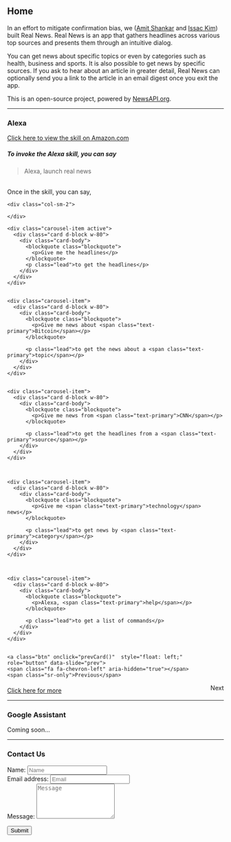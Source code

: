 <link rel="stylesheet" href="https://stackpath.bootstrapcdn.com/bootstrap/4.1.0/css/bootstrap.min.css" integrity="sha384-9gVQ4dYFwwWSjIDZnLEWnxCjeSWFphJiwGPXr1jddIhOegiu1FwO5qRGvFXOdJZ4" crossorigin="anonymous">
<script src="https://code.jquery.com/jquery-3.3.1.slim.min.js" integrity="sha384-q8i/X+965DzO0rT7abK41JStQIAqVgRVzpbzo5smXKp4YfRvH+8abtTE1Pi6jizo" crossorigin="anonymous"></script>
<script src="https://cdnjs.cloudflare.com/ajax/libs/popper.js/1.14.0/umd/popper.min.js" integrity="sha384-cs/chFZiN24E4KMATLdqdvsezGxaGsi4hLGOzlXwp5UZB1LY//20VyM2taTB4QvJ" crossorigin="anonymous"></script>
<script src="https://stackpath.bootstrapcdn.com/bootstrap/4.1.0/js/bootstrap.min.js" integrity="sha384-uefMccjFJAIv6A+rW+L4AHf99KvxDjWSu1z9VI8SKNVmz4sk7buKt/6v9KI65qnm" crossorigin="anonymous"></script>

<link href="https://stackpath.bootstrapcdn.com/font-awesome/4.7.0/css/font-awesome.min.css" rel="stylesheet" integrity="sha384-wvfXpqpZZVQGK6TAh5PVlGOfQNHSoD2xbE+QkPxCAFlNEevoEH3Sl0sibVcOQVnN" crossorigin="anonymous">


<link rel="stylesheet" type="text/css" href="css/main.css">


<script type="text/javascript">
  $('.carousel').carousel({
    interval: 800
  });

  function prevCard() {
    $('.carousel').carousel('prev');
  }

  function nextCard() {
    $('.carousel').carousel('next');
  }

</script>

Home
--------------

In an effort to mitigate confirmation bias, we (<a href="https://amitshankar97.github.io" target="_blank">Amit Shankar</a> and <a href="https://itechnoguy.com" target="_blank">Issac Kim</a>) built Real News. Real News is an app that gathers headlines across various top sources and presents them through an intuitive dialog.

You can get news about specific topics or even by categories such as health, business and sports. It is also possible to get news by specific sources. If you ask to hear about an article in greater detail, Real News can optionally send you a link to the article in an email digest once you exit the app.

This is an open-source project, powered by [NewsAPI.org](https://newsapi.org).
<hr />


### Alexa

<a href="https://www.amazon.com/dp/B07CKSZR3N/?ref-suffix=ss_copy" target="_blank">Click here to view the skill on Amazon.com</a>

##### To invoke the Alexa skill, you can say
> Alexa, launch real news

<br />
Once in the skill, you can say,

<div id="carouselExampleSlidesOnly" class="carousel slide" data-ride="carousel">
  <div class="carousel-inner">

    <div class="col-sm-2">
      
    </div>

    <div class="carousel-item active">
      <div class="card d-block w-80">
        <div class="card-body">
          <blockquote class="blockquote">
            <p>Give me the headlines</p>
          </blockquote>
          <p class="lead">to get the headlines</p>
        </div>
      </div>
    </div>


    <div class="carousel-item">
      <div class="card d-block w-80">
        <div class="card-body">
          <blockquote class="blockquote">
            <p>Give me news about <span class="text-primary">Bitcoin</span></p>
          </blockquote>

          <p class="lead">to get the news about a <span class="text-primary">topic</span></p>
        </div>
      </div>
    </div>


    <div class="carousel-item">
      <div class="card d-block w-80">
        <div class="card-body">
          <blockquote class="blockquote">
            <p>Give me news from <span class="text-primary">CNN</span></p>
          </blockquote>

          <p class="lead">to get the headlines from a <span class="text-primary">source</span></p>
        </div>
      </div>
    </div>



    <div class="carousel-item">
      <div class="card d-block w-80">
        <div class="card-body">
          <blockquote class="blockquote">
            <p>Give me <span class="text-primary">technology</span> news</p>
          </blockquote>

          <p class="lead">to get news by <span class="text-primary">category</span></p>
        </div>
      </div>
    </div>



    <div class="carousel-item">
      <div class="card d-block w-80">
        <div class="card-body">
          <blockquote class="blockquote">
            <p>Alexa, <span class="text-primary">help</span></p>
          </blockquote>

          <p class="lead">to get a list of commands</p>
        </div>
      </div>
    </div>


    <a class="btn" onclick="prevCard()"  style="float: left;" role="button" data-slide="prev">
    <span class="fa fa-chevron-left" aria-hidden="true"></span>
    <span class="sr-only">Previous</span>
  </a>
  <a class="btn" onclick="nextCard()" role="button" style="float: right;" data-slide="next">
    <span class="fa fa-chevron-right" aria-hidden="true"></span>
    <span class="sr-only">Next</span>
  </a>

  </div>
</div>

<div style="margin-top: 20px;">
<a href="/alexa.html" target="_blank">Click here for more</a>
</div>
<hr />


### Google Assistant

Coming soon...
<hr />


### Contact Us

<form action="https://formspree.io/realnewsapp@gmail.com"
      method="POST">

  <div class="form-group">
    <label for="name">Name:</label>
    <input type="text" class="form-control" id="name" placeholder="Name">
  </div>

  <div class="form-group">
    <label for="email_address">Email address:</label>
    <input type="email" class="form-control" id="email_address" name="_replyto" placeholder="Email">
  </div>

  <div class="form-group">
  	<label for="message">Message:</label>
  	<textarea class="form-control" rows="5" id="message" name="message" placeholder="Message"></textarea>
  </div>

  
  <button type="submit" class="btn btn-primary">Submit</button>
</form>
